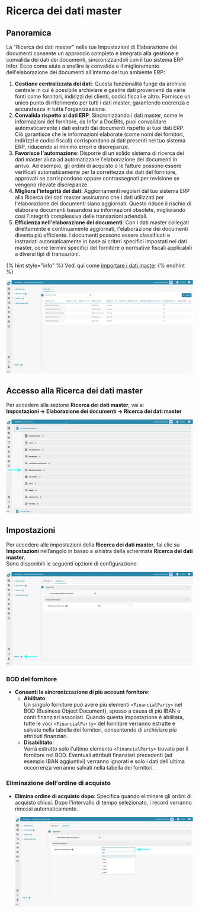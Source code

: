 # Ricerca dei dati master

## Panoramica

La "Ricerca dei dati master" nelle tue Impostazioni di Elaborazione dei documenti consente un approccio completo e integrato alla gestione e convalida dei dati dei documenti, sincronizzandoli con il tuo sistema ERP Infor. Ecco come aiuta a snellire la convalida e il miglioramento dell'elaborazione dei documenti all'interno del tuo ambiente ERP:

1. **Gestione centralizzata dei dati**: Questa funzionalità funge da archivio centrale in cui è possibile archiviare e gestire dati provenienti da varie fonti come fornitori, indirizzi dei clienti, codici fiscali e altro. Fornisce un unico punto di riferimento per tutti i dati master, garantendo coerenza e accuratezza in tutta l'organizzazione.
2. **Convalida rispetto ai dati ERP**: Sincronizzando i dati master, come le informazioni del fornitore, da Infor a DocBits, puoi convalidare automaticamente i dati estratti dai documenti rispetto ai tuoi dati ERP. Ciò garantisce che le informazioni elaborate (come nomi dei fornitori, indirizzi e codici fiscali) corrispondano ai dati presenti nel tuo sistema ERP, riducendo al minimo errori e discrepanze.
3. **Favorisce l'automazione**: Disporre di un solido sistema di ricerca dei dati master aiuta ad automatizzare l'elaborazione dei documenti in arrivo. Ad esempio, gli ordini di acquisto o le fatture possono essere verificati automaticamente per la correttezza dei dati del fornitore, approvati se corrispondono oppure contrassegnati per revisione se vengono rilevate discrepanze.
4. **Migliora l'integrità dei dati**: Aggiornamenti regolari dal tuo sistema ERP alla Ricerca dei dati master assicurano che i dati utilizzati per l'elaborazione dei documenti siano aggiornati. Questo riduce il rischio di elaborare documenti basandosi su informazioni obsolete, migliorando così l'integrità complessiva delle transazioni aziendali.
5. **Efficienza nell'elaborazione dei documenti**: Con i dati master collegati direttamente e continuamente aggiornati, l'elaborazione dei documenti diventa più efficiente. I documenti possono essere classificati e instradati automaticamente in base ai criteri specifici impostati nei dati master, come termini specifici del fornitore o normative fiscali applicabili a diversi tipi di transazioni.

{% hint style="info" %}
Vedi qui come [importare i dati master](../../../infor-integration-and-configuration/importing-customer-master-data/)
{% endhint %}

![](https://raw.githubusercontent.com/Fellow-Consulting-AG/docbits/refs/heads/main/readme/.gitbook/assets/master_data_lookup_1.png)

## **Accesso alla Ricerca dei dati master**

Per accedere alla sezione **Ricerca dei dati master**, vai a:\
**Impostazioni → Elaborazione dei documenti → Ricerca dei dati master**

![](https://raw.githubusercontent.com/Fellow-Consulting-AG/docbits/refs/heads/main/readme/.gitbook/assets/settings_mater_data_lookup.png)

## **Impostazioni**

Per accedere alle impostazioni della **Ricerca dei dati master**, fai clic su **Impostazioni** nell’angolo in basso a sinistra della schermata **Ricerca dei dati master**.\
Sono disponibili le seguenti opzioni di configurazione:

![](https://raw.githubusercontent.com/Fellow-Consulting-AG/docbits/refs/heads/main/readme/.gitbook/assets/master_data_lookup_2.png)

### **BOD del fornitore**

* **Consenti la sincronizzazione di più account fornitore**:
  * **Abilitato**:\
    Un singolo fornitore può avere più elementi `<FinancialParty>` nel BOD (Business Object Document), spesso a causa di più IBAN o conti finanziari associati. Quando questa impostazione è abilitata, tutte le voci `<FinancialParty>` del fornitore verranno estratte e salvate nella tabella dei fornitori, consentendo di archiviare più attributi finanziari.
  * **Disabilitato**:\
    Verrà estratto solo l'ultimo elemento `<FinancialParty>` trovato per il fornitore nel BOD. Eventuali attributi finanziari precedenti (ad esempio IBAN aggiuntivi) verranno ignorati e solo i dati dell'ultima occorrenza verranno salvati nella tabella dei fornitori.

### **Eliminazione dell'ordine di acquisto**

*   **Elimina ordine di acquisto dopo**: Specifica quando eliminare gli ordini di acquisto chiusi. Dopo l'intervallo di tempo selezionato, i record verranno rimossi automaticamente.

    ![](https://raw.githubusercontent.com/Fellow-Consulting-AG/docbits/refs/heads/main/readme/.gitbook/assets/master_data_lookup_3.png)
